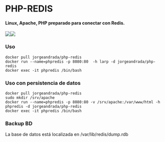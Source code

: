 # PHP-REDIS
#### **Linux, Apache, PHP preparado para conectar con Redis.**
[![](https://images.microbadger.com/badges/version/jorgeandrada/php-redis.svg)](https://microbadger.com/images/jorgeandrada/php-redis "Get your own version badge on microbadger.com")[![](https://images.microbadger.com/badges/image/jorgeandrada/php-redis.svg)](https://microbadger.com/images/jorgeandrada/php-redis "Get your own image badge on microbadger.com")

### Uso
	docker pull jorgeandrada/php-redis
	docker run --name=phpredis -p 8080:80  -h larp -d jorgeandrada/php-redis
	docker exec -it phpredis /bin/bash

### Uso con persistencia de datos
	docker pull jorgeandrada/php-redis
	sudo mkdir /srv/apache
	docker run --name=phpredis -p 8080:80 -v /srv/apache:/var/www/html -h phpredis -d jorgeandrada/php-redis
	docker exec -it phpredis /bin/bash

### Backup BD

La base de datos está localizada en /var/lib/redis/dump.rdb
